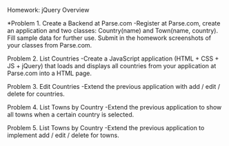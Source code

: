 Homework: jQuery Overview

*Problem 1.	Create a Backend at Parse.com
-Register at Parse.com, create an application and two classes: Country(name) and Town(name, country). 
Fill sample data for further use. Submit in the homework screenshots of your classes from Parse.com.

Problem 2.	List Countries
-Create a JavaScript application (HTML + CSS + JS + jQuery) that loads and displays all countries from your 
application at Parse.com into a HTML page.

Problem 3.	Edit Countries
-Extend the previous application with add / edit / delete for countries.

Problem 4.	List Towns by Country
-Extend the previous application to show all towns when a certain country is selected.

Problem 5.	List Towns by Country
-Extend the previous application to implement add / edit / delete for towns.

